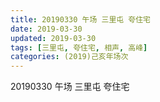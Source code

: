 ```yaml
---
title: 20190330 午场 三里屯 夸住宅
date: 2019-03-30
updated: 2019-03-30
tags: [三里屯, 夸住宅, 相声, 高峰]
categories: (2019)己亥年场次
---
```

20190330 午场 三里屯 夸住宅